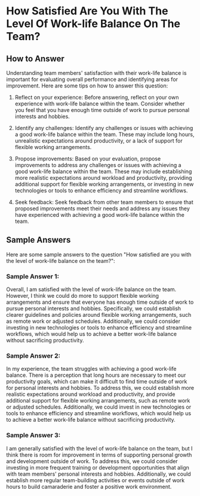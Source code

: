 How Satisfied Are You With The Level Of Work-life Balance On The Team?
=============================================================================================

How to Answer
-------------

Understanding team members' satisfaction with their work-life balance is important for evaluating overall performance and identifying areas for improvement. Here are some tips on how to answer this question:

1. Reflect on your experience: Before answering, reflect on your own experience with work-life balance within the team. Consider whether you feel that you have enough time outside of work to pursue personal interests and hobbies.

2. Identify any challenges: Identify any challenges or issues with achieving a good work-life balance within the team. These may include long hours, unrealistic expectations around productivity, or a lack of support for flexible working arrangements.

3. Propose improvements: Based on your evaluation, propose improvements to address any challenges or issues with achieving a good work-life balance within the team. These may include establishing more realistic expectations around workload and productivity, providing additional support for flexible working arrangements, or investing in new technologies or tools to enhance efficiency and streamline workflows.

4. Seek feedback: Seek feedback from other team members to ensure that proposed improvements meet their needs and address any issues they have experienced with achieving a good work-life balance within the team.

Sample Answers
--------------

Here are some sample answers to the question "How satisfied are you with the level of work-life balance on the team?":

### Sample Answer 1:

Overall, I am satisfied with the level of work-life balance on the team. However, I think we could do more to support flexible working arrangements and ensure that everyone has enough time outside of work to pursue personal interests and hobbies. Specifically, we could establish clearer guidelines and policies around flexible working arrangements, such as remote work or adjusted schedules. Additionally, we could consider investing in new technologies or tools to enhance efficiency and streamline workflows, which would help us to achieve a better work-life balance without sacrificing productivity.

### Sample Answer 2:

In my experience, the team struggles with achieving a good work-life balance. There is a perception that long hours are necessary to meet our productivity goals, which can make it difficult to find time outside of work for personal interests and hobbies. To address this, we could establish more realistic expectations around workload and productivity, and provide additional support for flexible working arrangements, such as remote work or adjusted schedules. Additionally, we could invest in new technologies or tools to enhance efficiency and streamline workflows, which would help us to achieve a better work-life balance without sacrificing productivity.

### Sample Answer 3:

I am generally satisfied with the level of work-life balance on the team, but I think there is room for improvement in terms of supporting personal growth and development outside of work. To address this, we could consider investing in more frequent training or development opportunities that align with team members' personal interests and hobbies. Additionally, we could establish more regular team-building activities or events outside of work hours to build camaraderie and foster a positive work environment.
